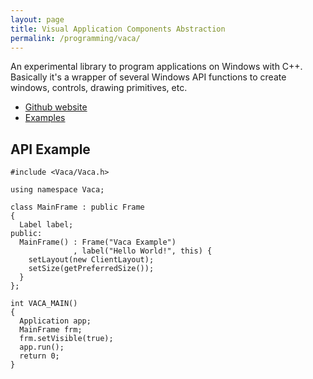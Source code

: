 ```yaml
---
layout: page
title: Visual Application Components Abstraction
permalink: /programming/vaca/
---
```


An experimental library to program applications on Windows with C++.
Basically it's a wrapper of several Windows API functions
to create windows, controls, drawing primitives, etc.

 * [Github website](http://github.com/dacap/vaca)
 * [Examples](https://github.com/dacap/vaca/wiki/Examples)

## API Example

    #include <Vaca/Vaca.h>

    using namespace Vaca;

    class MainFrame : public Frame
    {
      Label label;
    public:
      MainFrame() : Frame("Vaca Example")
                  , label("Hello World!", this) {
        setLayout(new ClientLayout);
        setSize(getPreferredSize());
      }
    };

    int VACA_MAIN()
    {
      Application app;
      MainFrame frm;
      frm.setVisible(true);
      app.run();
      return 0;
    }
